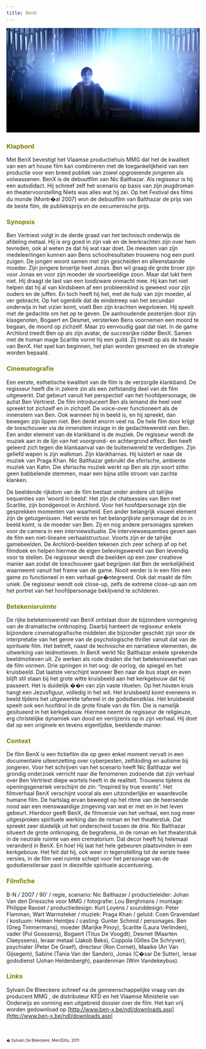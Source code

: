 ```yaml
---
title: BenX
---
```

<center>
<img src="bx.jpg" >
</center>
<a name="KLA"></a>

### <font color="#808000">**Klapbord**</font>

Met BenX bevestigt het Vlaamse productiehuis MMG dat het de kwaliteit van een art house film kan combineren met de toegankelijkheid van een productie voor een breed publiek van zowel opgroeiende jongeren als volwassenen. BenX is de debuutfilm van Nic Balthazar. Als regisseur is hij een autodidact. Hij schreef zelf het scenario op basis van zijn jeugdroman en theatervoorstelling Niets was alles wat hij zei. Op het Festival des films du monde (Montr�al 2007) won de debuutfilm van Balthazar de prijs van de beste film, de publieksprijs en de oecumenische prijs.

<a name="SYN"></a>

### <font color="#808000">**Synopsis**</font>

Ben Vertriest volgt in de derde graad van het technisch onderwijs de afdeling metaal. Hij is erg goed in zijn vak en de leerkrachten zijn over hem tevreden, ook al weten ze dat hij wat raar doet. De meesten van zijn medeleerlingen kunnen aan Bens schoolresultaten trouwens nog een punt zuigen. De jongen woont samen met zijn gescheiden en alleenstaande moeder. Zijn jongere broertje heet Jonas. Ben wil graag de grote broer zijn voor Jonas en voor zijn moeder de voorbeeldige zoon. Maar dat lukt hem niet. Hij draagt de last van een loodzware onmacht mee. Hij kan het niet helpen dat hij al van kindsbeen af een probleemkind is geweest voor zijn ouders en de juffen. En toch heeft hij het, met de hulp van zijn moeder, al ver gebracht. Op het ogenblik dat de eindstreep van het secundair onderwijs in het vizier komt, voelt Ben zijn krachten wegvloeien. Hij speelt met de gedachte om het op te geven. De aanhoudende pesterijen door zijn klasgenoten, Bogaert en Desmet, versterken Bens voornemen een moord te begaan, de moord op zichzelf. Maar zo eenvoudig gaat dat niet. In de game Archlord treedt Ben op als zijn avatar, de succesrijke ridder BenX. Samen met de human mage Scarlite vormt hij een guild. Zij treedt op als de healer van BenX. Het spel kan beginnen, het plan worden gesmeed en de strategie worden bepaald.

<a name="CIN"></a>

### <font color="#808000">**Cinematografie**</font>

Een eerste, esthetische kwaliteit van de film is de verzorgde klankband. De regisseur heeft die in zekere zin als een zelfstandig deel van de film uitgewerkt. Dat gebeurt vanuit het perspectief van het hoofdpersonage, de autist Ben Vertriest. De film introduceert Ben als iemand die heel veel spreekt tot zichzelf en in zichzelf. De voice-over functioneert als de innenstem van Ben. Ook wanneer hij in beeld is, en hij spreekt, dan bewegen zijn lippen niet. Ben denkt enorm veel na. De hele film door krijgt de toeschouwer via de innenstem inzage in de gedachtewereld van Ben. Een ander element van de klankband is de muziek. De regisseur wendt de muziek aan in de lijn van het voorgrond- en achtergrond effect. Ben heeft geleerd zich tegen die klankaanval van de buitenwereld te verdedigen. Zijn geliefd wapen is zijn walkman. Zijn klankharnas. Hij luistert er naar de muziek van Praga Khan. Nic Balthazar gebruikt die sferische, ambiente muziek van Kahn. Die sferische muziek werkt op Ben als zijn soort stilte: geen babbelende stemmen, maar een bijna stille stroom van zachte klanken.

De beeldende rijkdom van de film bestaat onder andere uit talrijke sequenties van ‘woord in beeld’. Het zijn de chatsessies van Ben met Scarlite, zijn bondgenoot in Archlord. Voor het hoofdpersonage zijn die gesprekken momenten van waarheid. Een ander belangrijk visueel element zijn de getuigenissen. Het eerste en het belangrijkste personage dat zo in beeld komt, is de moeder van Ben. Zij en nog andere personages spreken voor de camera in een interviewsituatie. De interviewsequenties geven aan de film een niet-lineaire verhaalstructuur. Voorts zijn er de talrijke gamebeelden. De Archlord-beelden tekenen zich zeer scherp af op het filmdoek en helpen hiermee de eigen belevingswereld van Ben levendig voor te stellen. De regisseur wendt die beelden op een zeer creatieve manier aan zodat de toeschouwer gaat begrijpen dat Ben de werkelijkheid waarneemt vanuit het frame van de game. Nooit eerder is in een film een game zo functioneel in een verhaal ge�ntegreerd. Ook dat maakt de film uniek. De regisseur wendt ook close-up, zelfs de extreme close-up aan om het portret van het hoofdpersonage beklijvend te schilderen.  

<a name="BET"></a>

### <font color="#808000">**Betekenisruimte**</font>

De rijke betekeniswereld van BenX ontstaat door de bijzondere vormgeving van de dramatische ontknoping. Daarbij hanteert de regisseur enkele bijzondere cinematografische middelen die bijzonder geschikt zijn voor de interpretatie van het genre van de psychologische thriller vanuit dat van de spirituele film. Het betreft, naast de technische en narratieve elementen, de uitwerking van leidmotieven. In BenX werkt Nic Balthazar enkele sprekende beeldmotieven uit. Ze werken als rode draden die het betekenisweefsel van de film vormen. Drie springen in het oog: de oorlog, de spiegel en het kruisbeeld. Dat laatste verschijnt wanneer Ben naar de bus stapt en even blijft stil staan bij het grote witte kruisbeeld aan het kerkgebouw dat hij passeert. Het is duidelijk ��n van zijn vaste rituelen. Op het houten kruis hangt een Jezusfiguur, volledig in het wit. Het kruisbeeld komt eveneens in beeld tijdens het uitgewerkte tafereel in de godsdienstklas. Het kruisbeeld speelt ook een hoofdrol in de grote finale van de film. Die is namelijk gesitueerd in het kerkgebouw. Hiermee neemt de regisseur de religieuze, erg christelijke dynamiek van dood en verrijzenis op in zijn verhaal. Hij doet dat op een originele en tevens eigentijdse, beeldende manier.

<a name="CON"></a>

### <font color="#808000">**Context**</font>

De film BenX is een fictiefilm die op geen enkel moment vervalt in een documentaire uiteenzetting over cyberpesten, zelfdoding en autisme bij jongeren. Voor het schrijven van het scenario heeft Nic Balthazar wel grondig onderzoek verricht naar die fenomenen zodoende dat zijn verhaal over Ben Vertriest diepe wortels heeft in de realiteit. Trouwens tijdens de openingsgeneriek verschijnt de zin: “Inspired by true events”. Het filmverhaal BenX verschijnt vooral als een uitzonderlijke en waardevolle humane film. De hartslag ervan beweegt op het ritme van de heersende nood aan een menswaardige zingeving van wat er met en in het leven gebeurt. Hierdoor geeft BenX, de filmversie van het verhaal, een nog meer uitgesproken spirituele werking dan de roman en het theaterstuk. Dat spreekt zeer duidelijk uit het onderscheid tussen de drie. Nic Balthazar situeert de grote ontknoping, de begrafenis, in de roman en het theaterstuk in de neutrale ruimte van een crematorium. Dat decor heeft hij helemaal veranderd in BenX. En hoe! Hij laat het hele gebeuren plaatsvinden in een kerkgebouw. Het feit dat hij, ook weer in tegenstelling tot de eerste twee versies, in de film veel ruimte schept voor het personage van de godsdienstleraar past in diezelfde spirituele accentuering. 

<a name="FIL"></a>

### <font color="#808000">**Filmfiche**</font>

B-N / 2007 / 90’ / regie, scenario: Nic Balthazar / productieleider: Johan Van den Driessche voor MMG / fotografie: Lou Berghmans / montage: Philippe Ravoet / productiedesign: Kurt Loyens / sounddesign: Peter Flamman, Wart Warmsteker / muziek: Praga Khan / geluid: Coen Gravendael / kostuum: Heleen Heintjes / casting: Gunter Schmid / personages: Ben (Greg Timmermans), moeder (Marijke Pinoy), Scarlite (Laura Verlinden), vader (Pol Goossens), Bogaert (Titus De Voogdt), Desmet (Maarten Claeyssens), leraar metaal (Jakob Beks), Coppola (Gilles De Schryver), psychiater (Peter De Graef), directeur (Ron Cornet), Maaike (An Van Gijsegem), Sabine (Tania Van der Sanden), Jonas (C�sar De Sutter), leraar godsdienst (Johan Heldenbergh), paardenman (Wim Vandekeybus). 

<a name="LIN"></a>

### <font color="#808000">**Links**</font>

Sylvain De Bleeckere schreef na de gemeenschappelijke vraag van de producent MMG , de distributeur KFD en het Vlaamse Ministerie van Onderwijs en vorming een uitgebreid dossier over de film. Het kan vrij worden gedownload op [http://www.ben-x.be/ndl/downloads.asp](http://www.ben-x.be/ndl/downloads.asp)

[  
](http://www.ben-x.be/ndl/downloads.asp)

<font size="-2">� Sylvain De Bleeckere, Men(S)tis, 2011</font>
